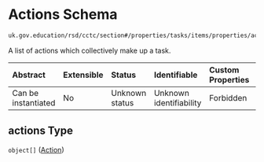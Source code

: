 # Actions Schema

```txt
uk.gov.education/rsd/cctc/section#/properties/tasks/items/properties/actions
```

A list of actions which collectively make up a task.

| Abstract            | Extensible | Status         | Identifiable            | Custom Properties | Additional Properties | Access Restrictions | Defined In                                                                                      |
| :------------------ | :--------- | :------------- | :---------------------- | :---------------- | :-------------------- | :------------------ | :---------------------------------------------------------------------------------------------- |
| Can be instantiated | No         | Unknown status | Unknown identifiability | Forbidden         | Allowed               | none                | [section.schema.json\*](../../app/workflows/schemas/section.schema.json "open original schema") |

## actions Type

`object[]` ([Action](section-properties-tasks-task-properties-actions-action.md))
